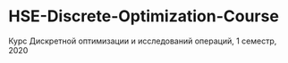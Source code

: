 # HSE-Discrete-Optimization-Course
Курс Дискретной оптимизации и исследований операций, 1 семестр, 2020
